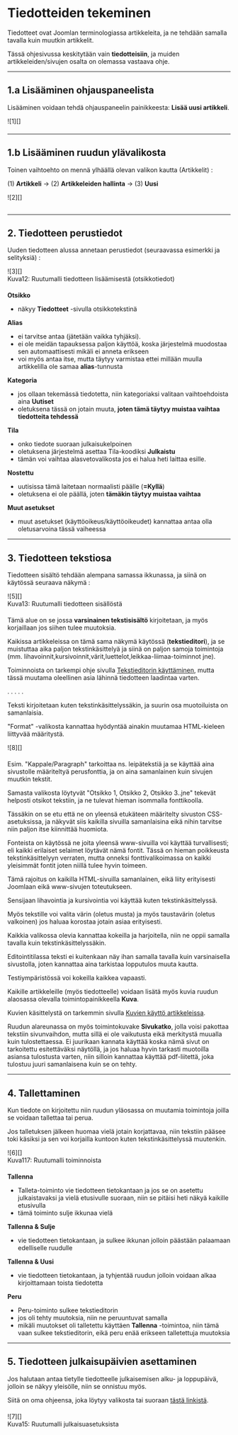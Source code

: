 # Tiedotteiden tekeminen

Tiedotteet ovat Joomlan terminologiassa artikkeleita, ja ne tehdään samalla tavalla kuin muutkin artikkelit.

Tässä ohjesivussa keskitytään vain __tiedotteisiin__, ja muiden artikkeleiden/sivujen osalta on olemassa vastaava ohje.

----

## 1.a Lisääminen ohjauspaneelista

Lisääminen voidaan tehdä ohjauspaneelin painikkeesta: **Lisää uusi artikkeli**.

<figure class="fig-n" style="margin:0 0 20px 0">
![1][]
</figure>

----

## 1.b Lisääminen ruudun ylävalikosta

Toinen vaihtoehto on mennä ylhäällä olevan valikon kautta (Artikkelit) :

(1) **Artikkeli** -> (2) **Artikkeleiden hallinta** -> (3) **Uusi**

<figure class="fig-n border" style="margin:0 0 30px 0">
![2][]
</figure>

----

## 2. Tiedotteen perustiedot

Uuden tiedotteen alussa annetaan perustiedot (seuraavassa esimerkki ja selityksiä) :

<figure class="fig-n border" style="margin:0 0 20px 0">
![3][]
<figcaption>Kuva12: Ruutumalli tiedotteen lisäämisestä (otsikkotiedot)</figcaption>
</figure>


__Otsikko__

 * näkyy __Tiedotteet__ -sivulla otsikkotekstinä

__Alias__

 * ei tarvitse antaa (jätetään vaikka tyhjäksi).
 * ei ole meidän tapauksessa paljon käyttöä, koska järjestelmä muodostaa sen automaattisesti mikäli ei anneta erikseen
 * voi myös antaa itse, mutta täytyy varmistaa ettei millään muulla artikkelilla ole samaa __alias__-tunnusta

__Kategoria__

 * jos ollaan tekemässä tiedotetta, niin kategoriaksi valitaan vaihtoehdoista aina __Uutiset__
 * oletuksena tässä on jotain muuta, __joten tämä täytyy muistaa vaihtaa tiedotteita tehdessä__

__Tila__

 * onko tiedote suoraan julkaisukelpoinen
 * oletuksena järjestelmä asettaa Tila-koodiksi __Julkaistu__
 * tämän voi vaihtaa alasvetovalikosta jos ei halua heti laittaa esille.

__Nostettu__

 * uutisissa tämä laitetaan normaalisti päälle (__=Kyllä__)
 * oletuksena ei ole päällä, joten __tämäkin täytyy muistaa vaihtaa__

__Muut asetukset__

 * muut asetukset (käyttöoikeus/käyttöoikeudet) kannattaa antaa olla oletusarvoina tässä vaiheessa

----

## 3. Tiedotteen tekstiosa

Tiedotteen sisältö tehdään alempana samassa ikkunassa, ja siinä on käytössä seuraava näkymä :

<figure class="fig-n border" style="margin:0 0 20px 0">
![5][]
<figcaption>Kuva13: Ruutumalli tiedotteen sisällöstä<figcaption>
</figure>

Tämä alue on se jossa __varsinainen tekstisisältö__ kirjoitetaan, ja myös korjaillaan jos siihen tulee muutoksia.

Kaikissa artikkeleissa on tämä sama näkymä käytössä (__tekstieditori__), ja se muistuttaa
aika paljon tekstinkäsittelyä ja siinä on paljon samoja toimintoja
(mm. lihavoinnit,kursivoinnit,värit,luettelot,leikkaa-liimaa-toiminnot jne).

Toiminnoista on tarkempi ohje sivulla [Tekstieditorin käyttäminen][21], mutta tässä muutama
oleellinen asia lähinnä tiedotteen laadintaa varten.

. . . . .

Teksti kirjoitetaan kuten tekstinkäsittelyssäkin, ja suurin osa muotoiluista on samanlaisia.

"Format" -valikosta kannattaa hyödyntää ainakin muutamaa HTML-kieleen liittyvää määritystä.

<figure class="fig-r border" style="margin:0 0 20px 0">
![8][]
</figure>


Esim. "Kappale/Paragraph" tarkoittaa ns. leipätekstiä ja se käyttää aina sivustolle määriteltyä perusfonttia,
ja on aina samanlainen kuin sivujen muutkin tekstit.

Samasta valikosta löytyvät "Otsikko 1, Otsikko 2, Otsikko 3..jne"  tekevät helposti otsikot tekstiin,
ja ne tulevat hieman isommalla fonttikoolla.

Tässäkin on se etu että ne on yleensä etukäteen määritelty sivuston CSS-asetuksissa, ja näkyvät siis kaikilla
sivuilla samanlaisina eikä nihin tarvitse niin paljon itse kiinnittää huomiota.

Fonteista on käytössä ne joita yleensä www-sivuilla voi käyttää turvallisesti;
eli kaikki erilaiset selaimet löytävät nämä fontit. Tässä on hieman poikkeusta tekstinkäsittelyyn verraten,
mutta onneksi fonttivalikoimassa on kaikki yleisimmät fontit joten niillä tulee hyvin toimeen.

Tämä rajoitus on kaikilla HTML-sivuilla samanlainen, eikä liity erityisesti Joomlaan eikä www-sivujen toteutukseen.

Sensijaan lihavointia ja kursivointia voi käyttää kuten tekstinkäsittelyssä.

Myös tekstille voi valita värin (oletus musta) ja myös taustavärin (oletus valkoinen) jos haluaa korostaa
jotain asiaa erityisesti.

Kaikkia valikossa olevia kannattaa kokeilla ja harjoitella, niin ne oppii samalla tavalla kuin tekstinkäsittelyssäkin.

Editointitilassa teksti ei kuitenkaan näy ihan samalla tavalla kuin varsinaisella sivustolla,
joten kannattaa aina tarkistaa lopputulos muuta kautta.

Testiympäristössä voi kokeilla kaikkea vapaasti.

Kaikille artikkeleille (myös tiedotteelle) voidaan lisätä myös kuvia ruudun alaosassa olevalla
toimintopainikkeella __Kuva__.

Kuvien käsittelystä on tarkemmin sivulla [Kuvien käyttö artikkeleissa][22].

Ruudun alareunassa on myös toimintokuvake __Sivukatko__, jolla voisi pakottaa tekstiin sivunvaihdon,
mutta sillä ei ole vaikutusta eikä merkitystä muualla kuin tulostettaessa. Ei juurikaan kannata käyttää koska nämä
sivut on tarkoitettu esitettäväksi näytöllä, ja jos haluaa hyvin tarkasti muotoilla asiansa tulostusta varten,
niin silloin kannattaa käyttää pdf-liitettä, joka tulostuu juuri samanlaisena kuin se on tehty.

----

## 4. Tallettaminen

Kun tiedote on kirjoitettu niin ruudun yläosassa on muutamia toimintoja joilla se voidaan tallettaa tai perua.

Jos talletuksen jälkeen huomaa vielä jotain korjattavaa, niin tekstiin pääsee toki käsiksi ja
sen voi korjailla kuntoon kuten tekstinkäsittelyssä muutenkin.

<figure class="fig-n border" style="margin:0 0 20px 0">
![6][]
<figcaption>Kuva117: Ruutumalli toiminnoista</figcaption>
</figure>

__Tallenna__

*   Talleta-toiminto vie tiedotteen tietokantaan ja jos se on asetettu julkaistavaksi ja vielä etusivulle suoraan,
    niin se pitäisi heti näkyä kaikille etusivulla
*   tämä toiminto sulje ikkunaa vielä

__Tallenna & Sulje__

*   vie tiedotteen tietokantaan, ja sulkee ikkunan jolloin päästään palaamaan edelliselle ruudulle

__Tallenna & Uusi__

*   vie tiedotteen tietokantaan, ja tyhjentää ruudun jolloin voidaan alkaa kirjoittamaan toista tiedotetta


__Peru__

*   Peru-toiminto sulkee tekstieditorin
*   jos oli tehty muutoksia, niin ne peruuntuvat samalla
*   mikäli muutokset oli talletettu käyttäen __Tallenna__ -toimintoa, niin tämä vaan sulkee tekstieditorin, eikä peru enää erikseen talletettuja muutoksia

----

## 5. Tiedotteen julkaisupäivien asettaminen

Jos halutaan antaa tietylle tiedotteelle julkaisemisen alku- ja loppupäivä, jolloin se näkyy yleisölle,
niin se onnistuu myös.

Siitä on oma ohjeensa, joka löytyy valikosta tai suoraan [tästä linkistä][23].

<figure class="fig-n border" style="margin:20px 0">
![7][]
<figcaption>Kuva15: Ruutumalli julkaisuasetuksista</figcaption>
</figure>



[1]: kuvat/kuva112.png "Ruutumalli toiminnosta"
[2]: kuvat/kuva113.png "Ruutumalli valikoiden kautta"
[3]: kuvat/kuva114.png "Ruutumalli otsikkotiedoista"
[5]: kuvat/kuva115.png "Ruutumalli tiedotteen tekstistä"
[6]: kuvat/kuva117.png "Ruutumalli toiminnoista"
[7]: kuvat/kuva118.png "Ruutumalli julkaisuasetuksista"
[8]: kuvat/kuva116.png "Ruutumalli kappale/otsikko -valinnoista"
[21]: pages/tekstieditorin-kaytto.md
[22]: pages/kuvien-kaytto.md
[23]: pages/julkaisupvm.md
